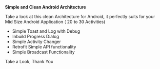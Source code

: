 <b>Simple and Clean Android Architecture</b>

Take a look at this clean Architecture for Android, it perfectly suits for your Mid Size Android Application ( 20 to 30 Activities)

- Simple Toast and Log with Debug
- Inbuild Progress Dialog
- Simple Activity Changer
- Retrofit Simple API functionality
- Simple Broadcast Functionality

Take a Look, Thank You
 
